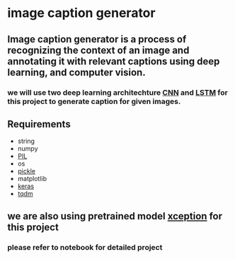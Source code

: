 # image caption generator
## Image caption generator is a process of recognizing the context of an image and annotating it with relevant captions using deep learning, and computer vision.  
### we will use two deep learning architechture [CNN](https://towardsdatascience.com/convolutional-neural-networks-explained-9cc5188c4939) and [LSTM](https://www.analyticsvidhya.com/blog/2021/03/introduction-to-long-short-term-memory-lstm/) for this project to generate caption for given images. 
## Requirements
- string
- numpy
- [PIL](https://pillow.readthedocs.io/en/stable/)
- os
- [pickle](https://docs.python.org/3/library/pickle.html)
- matplotlib
- [keras](https://keras.io/)
- [tqdm](https://tqdm.github.io/)
## we are also using pretrained model [xception](https://keras.io/api/applications/xception/) for this project  
### please refer to notebook for detailed project
